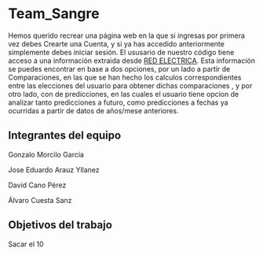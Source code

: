 # Team_Sangre

Hemos querido recrear una página web en la que si ingresas por primera vez debes Crearte una Cuenta, y si ya has accedido anteriormente simplemente debes iniciar sesión.
El ususario de nuestro código tiene acceso a una información extraida desde [RED ELECTRICA](https://www.ree.es/es). Esta información se puedes encontrar en base a dos opciones, por un lado a partir de Comparaciones, en las que se han hecho los calculos correspondientes entre las elecciones del usuario para obtener dichas comparaciones , y por otro lado, con de predicciones, en las cuales el usuario tiene opcion de analizar tanto predicciones a futuro, como predicciones a fechas ya ocurridas a partir de datos de años/mese  anteriores.


## Integrantes del equipo

Gonzalo Morcilo Garcia

Jose Eduardo Arauz Yllanez

David Cano Pérez

Álvaro Cuesta Sanz

## Objetivos del trabajo

Sacar el 10
